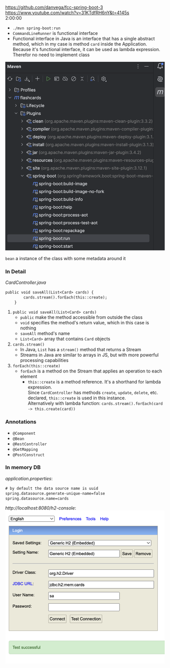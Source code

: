 https://github.com/danvega/fcc-spring-boot-3  
https://www.youtube.com/watch?v=31KTdfRH6nY&t=4145s  
2:00:00

- `./mvn spring-boot:run`  
- `CommandLineRunner` is functional interface  
- Functional interface in Java is an interface that has a single abstract method, which in my case is method `card` inside the Application. Because it's functional interface, it can be used as lambda expression. Therefor no need to implement class


![pic1.jpeg](resources/pic1.jpeg)

`bean` a instance of the class with some metadata around it
### In Detail
_CardController.java_
```
public void saveAll(List<Card> cards) {
        cards.stream().forEach(this::create);
    }
```
1. `public void saveAll(List<Card> cards)`
   - `public` make the method accessible from outside the class
   - `void` specifies the method's return value, which in this case is nothing
   - `saveAll` method's name
   - `List<Card>` array that contains `Card` objects
2. `cards.stream()`
    - In Java, `List` has a `stream()` method that returns a Stream
    - Streams in Java are similar to arrays in JS, but with more powerful processing capabilities
3. `forEach(this::create)`
    - `forEach` is a method on the Stream that applies an operation to each element
      - `this::create` is a method reference. It's a shorthand for lambda expression.   
        Since `CardController` has methods `create`, `update`, `delete`, etc. declared, `this::create` is used in this instance.  
        Alternatively with lambda function: `cards.stream().forEach(card -> this.create(card))`

### Annotations
- `@Component`  
- `@Bean`  
- `@RestController`  
- `@GetMapping`  
- `@PostConstruct`

### In memory DB
_application.properties_:
```
# by default the data source name is uuid
spring.datasource.generate-unique-name=false
spring.datasource.name=cards
```
_http://localhost:8080/h2-console_:
![pic2.jpeg](resources/pic2.jpeg)